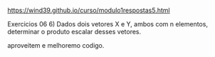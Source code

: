 https://wind39.github.io/curso/modulo1respostas5.html

Exercicios 06
 6) Dados dois vetores X e Y, ambos com n elementos, determinar o produto escalar desses vetores. 

 aproveitem e melhoremo codigo.
